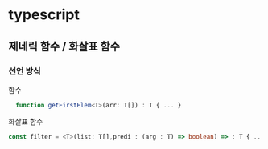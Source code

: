 # typescript

## 제네릭 함수 / 화살표 함수

### 선언 방식

함수

```ts
  function getFirstElem<T>(arr: T[]) : T { ... }
```

화살표 함수

```ts
const filter = <T>(list: T[],predi : (arg : T) => boolean) => : T { ... }
```

